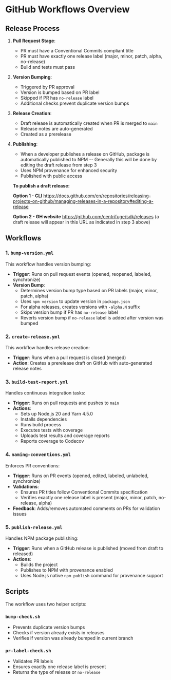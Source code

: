 # GitHub Workflows Overview

## Release Process

1. **Pull Request Stage**:
   - PR must have a Conventional Commits compliant title
   - PR must have exactly one release label (major, minor, patch, alpha, no-release)
   - Build and tests must pass

2. **Version Bumping**:
   - Triggered by PR approval
   - Version is bumped based on PR label
   - Skipped if PR has `no-release` label
   - Additional checks prevent duplicate version bumps

3. **Release Creation**:
   - Draft release is automatically created when PR is merged to `main`
   - Release notes are auto-generated
   - Created as a prerelease 

4. **Publishing**:
   - When a developer publishes a release on GitHub, package is automatically published to NPM -- Generally this will be done by editing the draft release from step 3
   - Uses NPM provenance for enhanced security
   - Published with public access
   
   **To publish a draft release:**
   
   **Option 1 - CLI**
   https://docs.github.com/en/repositories/releasing-projects-on-github/managing-releases-in-a-repository#editing-a-release
   
   **Option 2 - GH website**
   https://github.com/centrifuge/sdk/releases
   (a draft release will appear in this URL as indicated in step 3 above)

## Workflows

### 1. `bump-version.yml`

This workflow handles version bumping:

- **Trigger**: Runs on pull request events (opened, reopened, labeled, synchronize)
- **Version Bump**:
  - Determines version bump type based on PR labels (major, minor, patch, alpha)
  - Uses `npm version` to update version in `package.json`
  - For alpha releases, creates versions with `-alpha.N` suffix
  - Skips version bump if PR has `no-release` label
  - Reverts version bump if `no-release` label is added after version was bumped

### 2. `create-release.yml`

This workflow handles release creation:

- **Trigger**: Runs when a pull request is closed (merged)
- **Action**: Creates a prerelease draft on GitHub with auto-generated release notes

### 3. `build-test-report.yml`

Handles continuous integration tasks:

- **Trigger**: Runs on pull requests and pushes to `main`
- **Actions**:
  - Sets up Node.js 20 and Yarn 4.5.0
  - Installs dependencies
  - Runs build process
  - Executes tests with coverage
  - Uploads test results and coverage reports
  - Reports coverage to Codecov

### 4. `naming-conventions.yml`

Enforces PR conventions:

- **Trigger**: Runs on PR events (opened, edited, labeled, unlabeled, synchronize)
- **Validations**:
  - Ensures PR titles follow Conventional Commits specification
  - Verifies exactly one release label is present (major, minor, patch, no-release, alpha)
- **Feedback**: Adds/removes automated comments on PRs for validation issues

### 5. `publish-release.yml`

Handles NPM package publishing:

- **Trigger**: Runs when a GitHub release is published (moved from draft to released)
- **Actions**:
  - Builds the project
  - Publishes to NPM with provenance enabled
  - Uses Node.js native `npm publish` command for provenance support

## Scripts

The workflow uses two helper scripts:

### `bump-check.sh`

- Prevents duplicate version bumps
- Checks if version already exists in releases
- Verifies if version was already bumped in current branch

### `pr-label-check.sh`

- Validates PR labels
- Ensures exactly one release label is present
- Returns the type of release or `no-release`